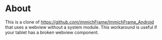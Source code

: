 # About

This is a clone of https://github.com/immichFrame/ImmichFrame_Android that uses a webview without a system module.
This workaround is useful if your tablet has a broken webview component.